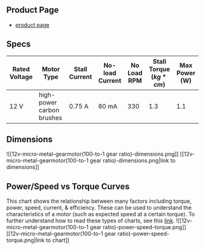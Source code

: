 ## Product Page
- [product page](https://www.pololu.com/product/3052)

## Specs
| Rated Voltage | Motor Type                | Stall Current | No-load Current | No Load RPM | Stall Torque ($kg*cm$) | Max Power (W) |
| ------------- | ------------------------- | ------------- | --------------- | ----------- | ---------------------- | ------------- |
| 12 V          | high-power carbon brushes | 0.75 A        | 80 mA           | 330         | 1.3                    | 1.1           | 
## Dimensions
![[12v-micro-metal-gearmotor(100-to-1 gear ratio)-dimensions.png]]
[[12v-micro-metal-gearmotor(100-to-1 gear ratio)-dimensions.png|link to dimensions]]
## Power/Speed vs Torque Curves
This chart shows the relationship between many factors including torque, power, speed, current, & efficiency. These can be used to understand the characteristics of a motor (such as expected speed at a certain torque). To further understand how to read these types of charts, see this [link](http://lancet.mit.edu/motors/motors3.html).
![[12v-micro-metal-gearmotor(100-to-1 gear ratio)-power-speed-torque.png]]
[[12v-micro-metal-gearmotor(100-to-1 gear ratio)-power-speed-torque.png|link to chart]]